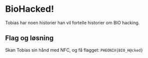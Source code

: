 # BioHacked!

Tobias har noen historier han vil fortelle historier om BIO hacking.

## Flag og løsning

Skan Tobias sin hånd med NFC, og få flagget: `PHEONIX{BI0_H@cked}`
